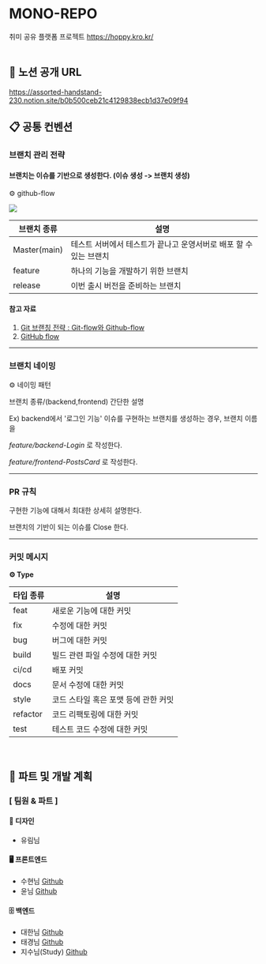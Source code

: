 # MONO-REPO
취미 공유 플랫폼 프로젝트 https://hoppy.kro.kr/
<br><br>

## 👀 노션 공개 URL
https://assorted-handstand-230.notion.site/b0b500ceb21c4129838ecb1d37e09f94
<br>

## 📋 공통 컨벤션
### 브랜치 관리 전략
#### 브랜치는 이슈를 기반으로 생성한다. (이슈 생성 -> 브랜치 생성)
⚙️ github-flow

![](https://lh3.googleusercontent.com/h5H7FB2-aBPVThE4ZlZt919Fl9CstlD17NlJoODMKOlMEHmEV0encsCR2KmJ4yc6JwMsqoyv7u3jWVtW17Q3EqcHzPxUya85fRwRjgDlL2BapLtarQiu-SnjpUjyC2weng-PAXwx)

| 브랜치 종류  | 설명                                                         |
| ------------ | ------------------------------------------------------------ |
| Master(main) | 테스트 서버에서 테스트가 끝나고 운영서버로 배포 할 수 있는 브랜치 |
| feature      | 하나의 기능을 개발하기 위한 브랜치                           |
| release | 이번 출시 버전을 준비하는 브랜치             |

#### 참고 자료
1. [Git 브랜칭 전략 : Git-flow와 Github-flow](https://hellowoori.tistory.com/56)
2. [GitHub flow](https://docs.github.com/en/get-started/quickstart/github-flow)

---

### 브랜치 네이밍
⚙️ 네이밍 패턴

브랜치 종류/(backend,frontend) 간단한 설명

Ex) backend에서 '로그인 기능' 이슈를 구현하는 브랜치를 생성하는 경우, 브랜치 이름을

*feature/backend-Login* 로 작성한다.

*feature/frontend-PostsCard* 로 작성한다.

---

### PR 규칙
구현한 기능에 대해서 최대한 상세히 설명한다.

브랜치의 기반이 되는 이슈를 Close 한다.

---

### 커밋 메시지

**⚙️ Type**

| 타입 종류 | 설명                                 |
| --------- | ------------------------------------ |
| feat      | 새로운 기능에 대한 커밋              |
| fix       | 수정에 대한 커밋                     |
| bug       | 버그에 대한 커밋                     |
| build     | 빌드 관련 파일 수정에 대한 커밋      |
| ci/cd     | 배포 커밋                            |
| docs      | 문서 수정에 대한 커밋                |
| style     | 코드 스타일 혹은 포맷 등에 관한 커밋 |
| refactor  | 코드 리팩토링에 대한 커밋            |
| test      | 테스트 코드 수정에 대한 커밋         |

<br>

## 👥 파트 및 개발 계획
### [ 팀원 & 파트 ]
#### 🎨 디자인
- 유림님
#### 🖥️ 프론트엔드
- 수현님 [Github](https://github.com/suhyeon0111)
- 윤님 [Github](https://github.com/yoona-J)
#### 🗄️ 백엔드
- 대한님 [Github](https://github.com/Choidaehankr)
- 태경님 [Github](https://github.com/seaworld0125)
- 지수님(Study) [Github](https://github.com/ezwater4528)
